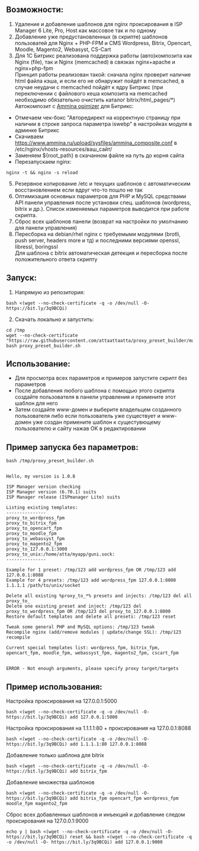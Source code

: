 ## Возможности:

1. Удаление и добавление шаблонов для nginx проксирования в ISP Manager 6 Lite, Pro, Host как массовое так и по одному
2. Добавление уже предустановленных (в скрипте) шаблонов пользоватей для Nginx + PHP-FPM и CMS Wordpress, Вitrix, Opencart, Moodle, Magento2, Webasyst, CS-Cart
3. Для 1С Битрикс реализована поддержка работы (авто)композита как Nginx (file), так и Nginx (memcached) в связках nginx+apache и nginx+php-fpm
<br> Принцип работы реализован такой: сначала nginx проверит наличие html файла кэша, и если его не обнаружит пойдёт в memcached, в случае неудачи с memcached пойдёт к ядру Битрикс (при переключении с файлового кеша композита на memcached необходимо обязательно очистить каталог bitrix/html_pages/*)
<br>Автокомпозит c [Ammina opimizer](http://marketplace.1c-bitrix.ru/solutions/ammina.optimizer/) для Битрикс:
- Отмечаем чек-бокс "Авторедирект на корректную страницу при наличии в строке запроса параметра iswebp" в настройках модуля в админке Битрикс
- Скачиваем https://www.ammina.ru/upload/sysfiles/ammina_composite.conf в /etc/nginx/vhosts-resources/ваш_сайт/
- Заменяем ${root_path} в скачанном файле на путь до корня сайта
- Перезапускаем nginx:
```
nginx -t && nginx -s reload
```
5. Резервное копирование /etc и текущих шаблонов с автоматическим восстановлением если вдруг что-то пошло не так
6. Оптимизация основных параметров для PHP и MySQL средствами API панели управления после установки спец. шаблонов (wordpress, bitrix и др.). Список изменяемых параметров выводится при работе скрипта.
7. Сброс всех шаблонов панели (возврат на настройки по умолчанию для панели управления)
8. Пересборка на debian/rhel nginx с требуемыми модулями (brotli, push server, headers more и тд) и последними версиями openssl, libressl, boringssl
<br> Для шаблона с bitrix автоматическая детекция и пересборка после положительного ответа скрипту

## Запуск:
1. Напрямую из репозитория:
```
bash <(wget --no-check-certificate -q -o /dev/null -O- https://bit.ly/3q9BCQi)
```
2. Скачать локально и запустить:
```
cd /tmp 
wget --no-check-certificate "https://raw.githubusercontent.com/attaattaatta/proxy_preset_builder/master/proxy_preset_builder.sh"
bash proxy_preset_builder.sh
```
## Использование:

* Для просмотра всех параметров и примеров запустите скрипт без параметров<br />
* После добавления любого шаблона с помощью этого скрипта создайте пользователя в панели управления и примените этот шаблон для него<br />
* Затем создайте www-домен и выберите владельцем созданного пользователя либо если пользователь уже существует и www-домен уже создан примените шаблон к сущестувющему пользователю и сайту нажав OK в редактировании

## Пример запуска без параметров:
```
bash /tmp/proxy_preset_builder.sh


Hello, my version is 1.0.8

ISP Manager version checking
ISP Manager version (6.70.1) suits
ISP Manager release (ISPmanager Lite) suits

Listing existing templates:
---------------
proxy_to_wordpress_fpm
proxy_to_bitrix_fpm
proxy_to_opencart_fpm
proxy_to_moodle_fpm
proxy_to_webassyst_fpm
proxy_to_magento2_fpm
proxy_to_127.0.0.1:3000
proxy_to_unix:/home/atta/myapp/guni.sock:
---------------

Example for 1 preset: /tmp/123 add wordpress_fpm OR /tmp/123 add 127.0.0.1:8088
Example for 4 presets: /tmp/123 add wordpress_fpm 127.0.0.1:8000 1.1.1.1 /path/to/unix/socket

Delete all existing %proxy_to_*% presets and injects: /tmp/123 del all proxy_to_
Delete one existing preset and inject: /tmp/123 del proxy_to_wordpress_fpm OR /tmp/123 del proxy_to_127.0.0.1:8000
Restore default templates and delete all presets: /tmp/123 reset

Tweak some general PHP and MySQL options: /tmp/123 tweak
Recompile nginx (add/remove modules | update/change SSL): /tmp/123 recompile

Current special templates list: wordpress_fpm, bitrix_fpm, opencart_fpm, moodle_fpm, webassyst_fpm, magento2_fpm, cscart_fpm


ERROR - Not enough arguments, please specify proxy target/targets
```
## Пример использования:
Настройка проксирования на 127.0.0.1:5000
```
bash <(wget --no-check-certificate -q -o /dev/null -O- https://bit.ly/3q9BCQi) add 127.0.0.1:5000
```
Настройка проксирования на 1.1.1.1:80 + проксирования на 127.0.0.1:8088
```
bash <(wget --no-check-certificate -q -o /dev/null -O- https://bit.ly/3q9BCQi) add 1.1.1.1:80 127.0.0.1:8088
```
Добавление только шаблона для bitrix
```
bash <(wget --no-check-certificate -q -o /dev/null -O- https://bit.ly/3q9BCQi) add bitrix_fpm
```
Добавление множества шаблонов
```
bash <(wget --no-check-certificate -q -o /dev/null -O- https://bit.ly/3q9BCQi) add bitrix_fpm opencart_fpm wordpress_fpm moodle_fpm magento2_fpm
```
Сброс всех добавленных шаблонов и инъекций и добавление следом проксирования на 127.0.0.1:9000
```
echo y | bash <(wget --no-check-certificate -q -o /dev/null -O- https://bit.ly/3q9BCQi) reset && bash <(wget --no-check-certificate -q -o /dev/null -O- https://bit.ly/3q9BCQi) add 127.0.0.1:9000
```
